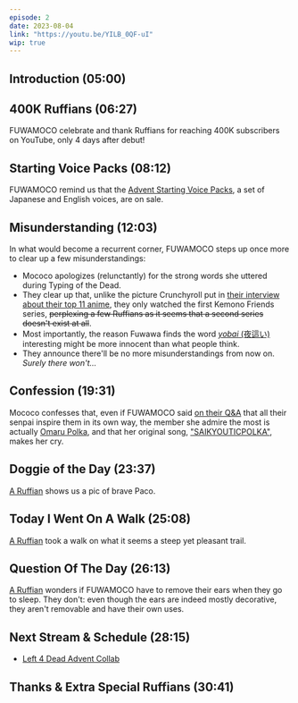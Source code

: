 ```yaml
---
episode: 2
date: 2023-08-04
link: "https://youtu.be/YILB_0QF-uI"
wip: true
---
```


## Introduction (05:00)

## 400K Ruffians (06:27)

FUWAMOCO celebrate and thank Ruffians for reaching 400K subscribers on YouTube, only 4 days after debut!

## Starting Voice Packs (08:12)

FUWAMOCO remind us that the [Advent Starting Voice Packs](https://shop.hololivepro.com/en/pages/search-results-page?q=starting%20voice%20advent), a set of Japanese and English voices, are on sale.

## Misunderstanding (12:03)

In what would become a recurrent corner, FUWAMOCO steps up once more to clear up a few misunderstandings:

* Mococo apologizes (relunctantly) for the strong words she uttered during Typing of the Dead.
* They clear up that, unlike the picture Crunchyroll put in [their interview about their top 11 anime](https://www.crunchyroll.com/news/interviews/2023/8/3/hololives-FUWAMOCO-list-their-favorite-anime), they only watched the first Kemono Friends series, ~~perplexing a few Ruffians as it seems that a second series doesn't exist at all~~.
* Most importantly, the reason Fuwawa finds the word [*yobai* (夜這い)](https://en.wikipedia.org/wiki/Yobai) interesting might be more innocent than what people think.
* They announce there'll be no more misunderstandings from now on. *Surely there won't…*

## Confession (19:31)

Mococo confesses that, even if FUWAMOCO said [on their Q&A](https://youtu.be/AL3FAfr8FGc?t=6612) that all their senpai inspire them in its own way, the member she admire the most is actually [Omaru Polka](https://www.youtube.com/@OmaruPolka), and that her original song, ["SAIKYOUTICPOLKA"](https://youtu.be/0bo6MVQxY6Y), makes her cry.

## Doggie of the Day (23:37)

[A Ruffian](https://twitter.com/yoe_ui/status/1686779452108558336) shows us a pic of brave Paco.

## Today I Went On A Walk (25:08)

[A Ruffian](https://twitter.com/Zeralyos/status/1686887330873749505) took a walk on what it seems a steep yet pleasant trail.

## Question Of The Day (26:13)

[A Ruffian](https://twitter.com/DramaticFail/status/1686579900197556224) wonders if FUWAMOCO have to remove their ears when they go to sleep. They don't: even though the ears are indeed mostly decorative, they aren't removable and have their own uses.

## Next Stream & Schedule (28:15)

* [Left 4 Dead Advent Collab](https://youtu.be/KgpiuAin1XM)

## Thanks & Extra Special Ruffians (30:41)
